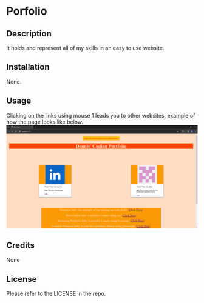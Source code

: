 # Porfolio

## Description

It holds and represent all of my skills in an easy to use website.

## Installation

None.

## Usage

Clicking on the links using mouse 1 leads you to other websites,
example of how the page looks like below.
![plot](./image/Example.png)

## Credits

None

## License

Please refer to the LICENSE in the repo.